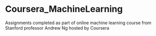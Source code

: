 # Coursera_MachineLearning
Assignments completed as part of online machine learning course from Stanford professor Andrew Ng hosted by Coursera
